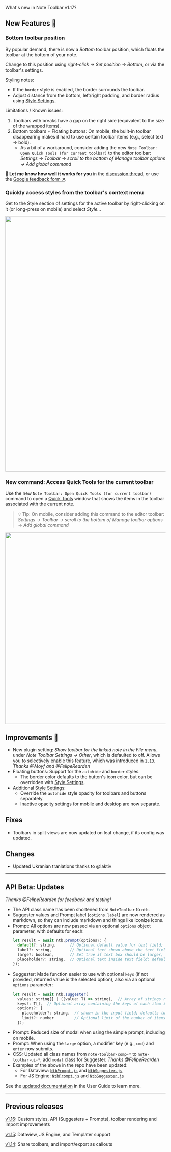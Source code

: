 What's new in Note Toolbar v1.17?

## New Features 🎉

### Bottom toolbar position

By popular demand, there is now a _Bottom_ toolbar position, which floats the toolbar at the bottom of your note.

Change to this position using _right-click → Set position → Bottom_, or via the toolbar's settings.

Styling notes:
- If the `border` style is enabled, the border surrounds the toolbar.
- Adjust distance from the bottom, left/right padding, and border radius using [Style Settings](https://github.com/chrisgurney/obsidian-note-toolbar/wiki/Style-Settings-plugin-support).

Limitations / Known issues:
1. Toolbars with breaks have a gap on the right side (equivalent to the size of the wrapped items).
2. Bottom toolbars + Floating buttons: On mobile, the built-in toolbar disappearing makes it hard to use certain toolbar items (e.g., select text → bold).
    - As a bit of a workaround, consider adding the new `Note Toolbar: Open Quick Tools (for current toolbar)` to the editor toolbar: _Settings → Toolbar → scroll to the bottom of Manage toolbar options → Add global command_

**💬 Let me know how well it works for you** in the [discussion thread](https://github.com/chrisgurney/obsidian-note-toolbar/discussions/218), or use the [Google feedback form ↗](https://docs.google.com/forms/d/e/1FAIpQLSeVWHVnookJr8HVQywk5TwupU-p7vkRkSt83Q5jscR6VwpZEQ/viewform?usp=sf_link).

### Quickly access styles from the toolbar's context menu

Get to the Style section of settings for the active toolbar by right-clicking on it (or long-press on mobile) and select _Style..._

<img src="https://github.com/user-attachments/assets/891db591-89b6-4fca-a76b-8bb10b820938" width="800"/>

### New command: Access Quick Tools for the current toolbar

Use the new `Note Toolbar: Open Quick Tools (for current toolbar)` command to open a [Quick Tools](https://github.com/chrisgurney/obsidian-note-toolbar/wiki/Quick-Tools) window that shows the items in the toolbar associated with the current note.

> 💡 Tip: On mobile, consider adding this command to the editor toolbar: _Settings → Toolbar → scroll to the bottom of Manage toolbar options → Add global command_

<img src="https://github.com/user-attachments/assets/6a801ce2-62a8-4930-a880-e1f36f5ee3b7" width="600"/>

## Improvements 🚀

- New plugin setting: _Show toolbar for the linked note in the File menu_, under _Note Toolbar Settings → Other_, which is defaulted to off. Allows you to selectively enable this feature, which was introduced in [`1.13`](https://github.com/chrisgurney/obsidian-note-toolbar/releases/tag/1.13). _Thanks @Moyf and @FelipeRearden_
- Floating buttons: Support for the `autohide` and `border` styles.
  - The border color defaults to the button's icon color, but can be overridden with [Style Settings](https://github.com/chrisgurney/obsidian-note-toolbar/wiki/Style-Settings-plugin-support).
- Additional [Style Settings](https://github.com/chrisgurney/obsidian-note-toolbar/wiki/Style-Settings-plugin-support):
  - Override the `autohide` style opacity for toolbars and buttons separately.
  - Inactive opacity settings for mobile and desktop are now separate.

## Fixes

- Toolbars in split views are now updated on leaf change, if its config was updated.

## Changes

- Updated Ukranian tranlations thanks to @laktiv

---

## API Beta: Updates

_Thanks @FelipeRearden for feedback and testing!_

- The API class name has been shortened from `NoteToolbar` to `ntb`.
- Suggester values and Prompt label (`options.label`) are now rendered as markdown, so they can include markdown and things like Iconize icons.
- Prompt: All options are now passed via an optional `options` object parameter, with defaults for each:
  ```javascript
  let result = await ntb.prompt(options?: {
    default?: string,      // Optional default value for text field; if not provided, no default value is set
    label?: string,        // Optional text shown above the text field, rendered as markdown; default none
    large?: boolean,       // Set true if text box should be larger; if not provided, defaults to false
    placeholder?: string,  // Optional text inside text field; defaults to preset message
  });
  ```
- Suggester: Made function easier to use with optional `keys` (if not provided, returned value is the selected option), also via an optional `options` parameter:
  ```javascript
  let result = await ntb.suggester(
    values: string[] | ((value: T) => string),  // Array of strings representing the text that will be displayed for each item in the suggester prompt. This can also be a function that maps an item to its text representation. Rendered as markdown.
    keys?: T[],  // Optional array containing the keys of each item in the correct order. If not provided, values are returned on selection.
    options?: {
      placeholder?: string,  // shown in the input field; defaults to message
      limit?: number         // Optional limit of the number of items rendered at once (useful to improve performance when displaying large lists). Defaults to no limit.
    });
  ```
- Prompt: Reduced size of modal when using the simple prompt, including on mobile.
- Prompt: When using the `large` option, a modifier key (e.g., `cmd`) and `enter` now submits.
- CSS: Updated all class names from `note-toolbar-comp-*` to `note-toolbar-ui-*`; add `modal` class for Suggester. _Thanks @FelipeRearden_
- Examples of the above in the repo have been updated:
  - For Dataview: [`NtbPrompt.js`](https://github.com/chrisgurney/obsidian-note-toolbar/blob/master/examples/Scripts/Dataview/NtbPrompt.js) and [`NtbSuggester.js`](https://github.com/chrisgurney/obsidian-note-toolbar/blob/master/examples/Scripts/Dataview/NtbSuggester.js)
  -   For JS Engine: [`NtbPrompt.js`](https://github.com/chrisgurney/obsidian-note-toolbar/blob/master/examples/Scripts/JsEngine/NtbPrompt.js) and [`NtbSuggester.js`](https://github.com/chrisgurney/obsidian-note-toolbar/blob/master/examples/Scripts/JsEngine/NtbSuggester.js)

See the [updated documentation](https://github.com/chrisgurney/obsidian-note-toolbar/wiki/Note-Toolbar-API) in the User Guide to learn more.

---

## Previous releases

[v1.16](https://github.com/chrisgurney/obsidian-note-toolbar/releases/tag/1.16.0): Custom styles, API (Suggesters + Prompts), toolbar rendering and import improvements

[v1.15](https://github.com/chrisgurney/obsidian-note-toolbar/releases/tag/1.15.0): Dataview, JS Engine, and Templater support

[v1.14](https://github.com/chrisgurney/obsidian-note-toolbar/releases/tag/1.14.0): Share toolbars, and import/export as callouts